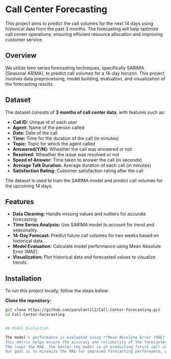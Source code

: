 # Call Center Forecasting

This project aims to predict the call volumes for the next 14 days using historical data from the past 3 months. The forecasting will help optimize call center operations, ensuring efficient resource allocation and improving customer service.

## Overview

We utilize time series forecasting techniques, specifically SARIMA (Seasonal ARIMA), to predict call volumes for a 14-day horizon. This project involves data preprocessing, model building, evaluation, and visualization of the forecasting results.

## Dataset

The dataset consists of **3 months of call center data**, with features such as:
- **Call ID:** Unique id of each user
- **Agent:** Name of the person called
- **Date:** Date of the call
- **Time:** Time for the duration of the call (in minutes)
- **Topic:** Topic for which the agent called
- **Answered(Y/N):** Wheather the call was answered or not 
- **Resolved:** Wheather the issue was resolved or not 
- **Speed of Answer:** Time taken to answer the call (in seconds)
- **Average Talk Duration:** Average duration of each call (in minutes)
- **Satisfaction Rating:** Customer satisfaction rating after the call


The dataset is used to train the SARIMA model and predict call volumes for the upcoming 14 days.

## Features

- **Data Cleaning:** Handle missing values and outliers for accurate forecasting.
- **Time Series Analysis:** Use SARIMA model to account for trend and seasonality.
- **14-Day Forecast:** Predict future call volumes for two weeks based on historical data.
- **Model Evaluation:** Calculate model performance using Mean Absolute Error (MAE).
- **Visualization:** Plot historical data and forecasted values to visualize trends.


## Installation

To run this project locally, follow the steps below:

 **Clone the repository:**
   ```bash
   git clone https://github.com/parulantil2/Call-Center-Forecasting.git
   cd Call-Center-Forecasting


## Model Evaluation

The model's performance is evaluated using **Mean Absolute Error (MAE)**.
This metric helps ensure the accuracy and reliability of the forecasted values.
The lower the MAE, the better the model is at predicting future call volumes.
Our goal is to minimize the MAE for improved forecasting performance, providing more precise predictions to help optimize call center operations.

